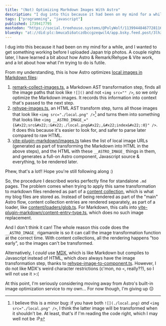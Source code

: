 ```yaml
---
title: "(Not) Optimizing Markdown Images With Astro"
description: "I dug into this because it had been on my mind for a while, and I wanted to get something working before I uploaded Japan trip photos. A..."
tags: ["programming", "javascript"]
published: 1739417795
mastodon: "https://social.treehouse.systems/@PolyWolf/113994484677281168"
bluesky: "at://did:plc:bmuca5i6atczdbccgzeqwcl4/app.bsky.feed.post/3lhzr3xqt6s2r"
---
```


I dug into this because it had been on my mind for a while, and I wanted to get something working before I uploaded Japan trip photos. A couple nights later, I have learned a bit about how Astro & Remark/Rehype & Vite work, and a lot about how what I'm trying to do is futile.

From my understanding, this is how Astro optimizes [local images in Markdown files](https://docs.astro.build/en/guides/images/#images-in-markdown-files):
1. [remark-collect-images.ts](https://github.com/withastro/astro/blob/8d4e566f5420c8a5406e1e40e8bae1c1f87cbe37/packages/markdown/remark/src/remark-collect-images.ts), a Markdown AST transformation step, finds all the image paths that look like `![]()` and not `<img src="" />`, so we only optimize the Markdown images. It records this information into context that's passed to the next step.
2. [rehype-images.ts](https://github.com/withastro/astro/blob/8d4e566f5420c8a5406e1e40e8bae1c1f87cbe37/packages/markdown/remark/src/rehype-images.ts), an HTML AST transform step, turns all those images that look like `<img src="./local.png" />`[^1] and turns them into something that looks like `<img __ASTRO_IMAGE_="{&#x22;src&#x22;:&#x22;./local.png&#x22;,&#x22;index&#x22;:0}" />`. It does this because it's easier to look for, and safer to parse later compared to raw HTML.
3. [vite-plugin-markdown/images.ts](https://github.com/withastro/astro/blob/8d4e566f5420c8a5406e1e40e8bae1c1f87cbe37/packages/astro/src/vite-plugin-markdown/images.ts) takes the list of local image URLs (generated as part of transforming the Markdown into HTML in the above steps), and the HTML with these `__ASTRO_IMAGE_` things in them, and generates a full-on Astro component, Javascript source & everything, to be rendered later.

Phew, that's a lot!! Hope you're still following along :)

So, the procedure I described works perfectly fine for standalone `.md` pages. The problem comes when trying to apply this same transformation to markdown files rendered as part of a [content collection](https://docs.astro.build/en/reference/modules/astro-content/), which is what my blog files are stored as. Instead of being rendered as part of the "main" Astro flow, content collection entries are rendered separately, as part of a loader, like [content/loaders/glob.ts](https://github.com/withastro/astro/blob/8d4e566f5420c8a5406e1e40e8bae1c1f87cbe37/packages/astro/src/content/loaders/glob.ts#L183). For Markdown, this calls into [vite-plugin-markdown/content-entry-type.ts](https://github.com/withastro/astro/blob/8d4e566f5420c8a5406e1e40e8bae1c1f87cbe37/packages/astro/src/vite-plugin-markdown/content-entry-type.ts), which does no such image replacement.

And I don't think it can! The whole reason this code does the `__ASTRO_IMAGE_` rigamarole is so it can call the image transformation function at the correct time. With content collections, all the rendering happens "too early", so the images can't be transformed.

Alternatively, I _could_ use [MDX](https://docs.astro.build/en/guides/integrations-guide/mdx/), which is like Markdown but compiles to Javascript instead of HTML, which _does_ always have the image transformation step, thanks to [rehype-image-to-component.ts](https://github.com/withastro/astro/blob/8d4e566f5420c8a5406e1e40e8bae1c1f87cbe37/packages/integrations/mdx/src/rehype-images-to-component.ts). However, I do not like MDX's weird character restrictions (c'mon, no `<`, really??), so I will not use it >:(

At this point, I'm seriously considering moving away from Astro's built-in image optimization service to my own... For now though, I'm giving up 😔

[^1]: I believe this is a minor bug: if you have both `![](./local.png)` _and_ `<img src="./local.png" />`, I think the latter image will be transformed when it shouldn't be. At least, that's if I'm reading the code right, which I may well not be :P
